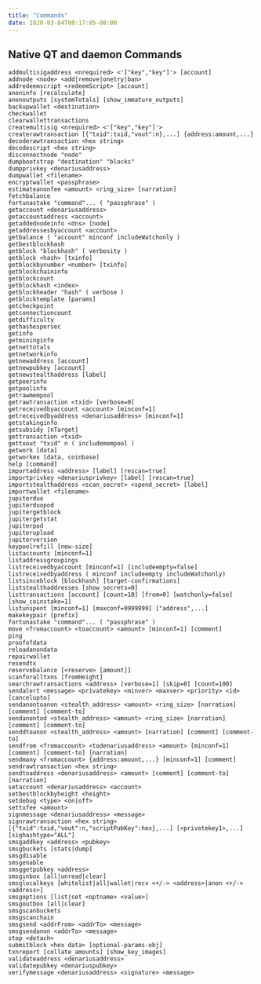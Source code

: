 ```yaml
---
title: "Commands"
date: 2020-03-04T00:17:05-08:00
---
```

## Native QT and daemon Commands
`addmultisigaddress <nrequired> <'["key","key"]'> [account]`  
`addnode <node> <add|remove|onetry|ban>`  
`addredeemscript <redeemScript> [account]`  
`anoninfo [recalculate]`  
`anonoutputs [systemTotals] [show_immature_outputs]`  
`backupwallet <destination>`  
`checkwallet`  
`clearwallettransactions`  
`createmultisig <nrequired> <'["key","key"]'>`  
`createrawtransaction [{"txid":txid,"vout":n},...] {address:amount,...}`  
`decoderawtransaction <hex string>`  
`decodescript <hex string>`  
`disconnectnode "node"`  
`dumpbootstrap "destination" "blocks"`  
`dumpprivkey <denariusaddress>`  
`dumpwallet <filename>`  
`encryptwallet <passphrase>`  
`estimateanonfee <amount> <ring_size> [narration]`  
`fetchbalance`  
`fortunastake "command"... ( "passphrase" )`  
`getaccount <denariusaddress>`  
`getaccountaddress <account>`  
`getaddednodeinfo <dns> [node]`  
`getaddressesbyaccount <account>`  
`getbalance ( "account" minconf includeWatchonly )`  
`getbestblockhash`  
`getblock "blockhash" ( verbosity )`   
`getblock <hash> [txinfo]`  
`getblockbynumber <number> [txinfo]`  
`getblockchaininfo`  
`getblockcount`  
`getblockhash <index>`  
`getblockheader "hash" ( verbose )`  
`getblocktemplate [params]`  
`getcheckpoint`  
`getconnectioncount`  
`getdifficulty`  
`gethashespersec`  
`getinfo`  
`getmininginfo`  
`getnettotals`  
`getnetworkinfo`  
`getnewaddress [account]`  
`getnewpubkey [account]`  
`getnewstealthaddress [label]`  
`getpeerinfo`  
`getpoolinfo`  
`getrawmempool`  
`getrawtransaction <txid> [verbose=0]`  
`getreceivedbyaccount <account> [minconf=1]`  
`getreceivedbyaddress <denariusaddress> [minconf=1]`  
`getstakinginfo`  
`getsubsidy [nTarget]`  
`gettransaction <txid>`  
`gettxout "txid" n ( includemempool )`  
`getwork [data]`  
`getworkex [data, coinbase]`  
`help [command]`  
`importaddress <address> [label] [rescan=true]`  
`importprivkey <denariusprivkey> [label] [rescan=true]`  
`importstealthaddress <scan_secret> <spend_secret> [label]`  
`importwallet <filename>`  
`jupiterduo`  
`jupiterduopod`  
`jupitergetblock`  
`jupitergetstat`  
`jupiterpod`  
`jupiterupload`  
`jupiterversion`  
`keypoolrefill [new-size]`  
`listaccounts [minconf=1]`  
`listaddressgroupings`  
`listreceivedbyaccount [minconf=1] [includeempty=false]`  
`listreceivedbyaddress ( minconf includeempty includeWatchonly)`  
`listsinceblock [blockhash] [target-confirmations]`  
`liststealthaddresses [show_secrets=0]`  
`listtransactions [account] [count=10] [from=0] [watchonly=false] [show_coinstake=1]`  
`listunspent [minconf=1] [maxconf=9999999] ["address",...]`  
`makekeypair [prefix]`  
`fortunastake "command"... ( "passphrase" )`  
`move <fromaccount> <toaccount> <amount> [minconf=1] [comment]`  
`ping`  
`proofofdata`  
`reloadanondata `  
`repairwallet`  
`resendtx`  
`reservebalance [<reserve> [amount]]`  
`scanforalltxns [fromHeight]`  
`searchrawtransactions <address> [verbose=1] [skip=0] [count=100]`  
`sendalert <message> <privatekey> <minver> <maxver> <priority> <id> [cancelupto]`  
`sendanontoanon <stealth_address> <amount> <ring_size> [narration] [comment] [comment-to]`  
`sendanontod <stealth_address> <amount> <ring_size> [narration] [comment] [comment-to]`  
`senddtoanon <stealth_address> <amount> [narration] [comment] [comment-to]`  
`sendfrom <fromaccount> <todenariusaddress> <amount> [minconf=1] [comment] [comment-to] [narration]`   
`sendmany <fromaccount> {address:amount,...} [minconf=1] [comment]`  
`sendrawtransaction <hex string>`  
`sendtoaddress <denariusaddress> <amount> [comment] [comment-to] [narration]`  
`setaccount <denariusaddress> <account>`  
`setbestblockbyheight <height>`  
`setdebug <type> <on|off>`  
`settxfee <amount>`  
`signmessage <denariusaddress> <message>`  
`signrawtransaction <hex string> [{"txid":txid,"vout":n,"scriptPubKey":hex},...] [<privatekey1>,...] [sighashtype="ALL"]`  
`smsgaddkey <address> <pubkey>`  
`smsgbuckets [stats|dump]`  
`smsgdisable`  
`smsgenable`  
`smsggetpubkey <address>`  
`smsginbox [all|unread|clear]`  
`smsglocalkeys [whitelist|all|wallet|recv <+/-> <address>|anon <+/-> <address>]`  
`smsgoptions [list|set <optname> <value>]`  
`smsgoutbox [all|clear]`  
`smsgscanbuckets`  
`smsgscanchain`   
`smsgsend <addrFrom> <addrTo> <message>`  
`smsgsendanon <addrTo> <message>`  
`stop <detach>`  
`submitblock <hex data> [optional-params-obj]`  
`txnreport [collate_amounts] [show_key_images]`  
`validateaddress <denariusaddress>`  
`validatepubkey <denariuspubkey>`  
`verifymessage <denariusaddress> <signature> <message>`  
